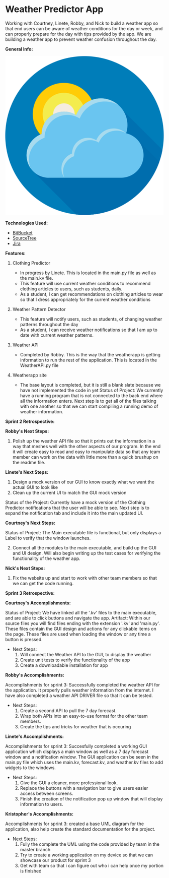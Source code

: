 # Weather Predictor App
Working with Courtney, Linete, Robby, and Nick to build a weather app so 
that end users can be aware of weather conditions for the day or week, and can properly prepare for the day with tips provided by the app. We are building a weather app to prevent weather confusion throughout the day. 

__General Info:__

 ![weather icon](https://github.com/lincherryz/weatherApp/blob/master/kv/WeatherIcon.png)


__Technologies Used:__

* [BitBucket](https://bitbucket.org/product)
* [SourceTree](https://www.sourcetreeapp.com/)
* [Jira](https://www.atlassian.com/software/jira)

__Features:__

1. Clothing Predictor
    * In progress by Linete. This is located in the main.py file as well as the main.kv file.
	* This feature will use current weather conditions to recommend clothing articles to users, such as students, daily. 
	* As a student, I can get recommendations on clothing articles to wear so that I dress appropriately for the current weather conditions 
	
2. Weather Pattern Detector 
	* This feature will notify users, such as students, of changing weather patterns throughout the day  
	* As a student, I can receive weather notifications so that I am up to date with current weather patterns.
	
2. Weather API
	* Completed by Robby. This is the way that the weatherapp is getting information to run the rest of the application. This is located in the WeatherAPI.py file
3. Weatherapp site
	* The base layout is completed,  but it is still a blank slate because we have not implemented the code in yet
Status of Project: We currently have a running program that is not connected to the back end where all the information enters. Next step is to get all of the files talking with one another so that we can start compiling a running demo of weather information.

__Sprint 2 Retrospective:__
	
__Robby's Next Steps:__

1. Polish up the weather API file so that it prints out the information in a way that meshes well with the other aspects of our program. In the end it will create easy to read and easy to manipulate data so that any team member can work on the data with little more than a quick brushup on the readme file.

__Linete's Next Steps:__

1. Design a mock version of our GUI to know exactly what we want the actual GUI to look like 
2. Clean up the current UI to match the GUI mock version 

Status of the Project: Currently have a mock version of the Clothing Predictor notifications that the user will be able to see. Next step is to expand the notification tab and include it into the main updated UI.

__Courtney's Next Steps:__

Status of Project: The Main executable file is functional, but only displays a Label to verify that the window launches.  


2. Connect all the modules to the main executable, and build up the GUI and UI design. Will also begin writing up the test cases for verifying the functionality of the weather app. 


__Nick's Next Steps:__
1. Fix the website up and start to work with other team members so that we can get the code running.


__Sprint 3 Retrospective:__

__Courtney's Accomplishments:__

Status of Project: We have linked all the '.kv' files to the main executable, and are able to click buttons and navigate the app.
Artifact: Within our source files you will find files ending with the extension '.kv' and 'main.py'. These files contain the GUI design and actions for any clickable items on the page.
		  These files are used when loading the window or any time a button is pressed.
* Next Steps:
	1. Will connect the Weather API to the GUI, to display the weather
	2. Create unit tests to verify the functionality of the app
	3. Create a downloadable installation for app

__Robby's Accomplishments:__

Accomplishments for sprint 3: Successfully completed the weather API for the application. It properly pulls weather information from the internet. I have also completed a weather API DRIVER file so that it can be tested.

* Next Steps:
	1. Create a second API to pull the 7 day forecast.
	2. Wrap both APIs into an easy-to-use format for the other team members.
	3. Create the tips and tricks for weather that is occuring
	
__Linete's Accomplishments:__

Accomplishments for sprint 3: Succesfully completed a working GUI application which displays a main window as well as a 7 day forecast window and a notification window. The GUI application can be seen in the main.py file which uses the main.kv, forecast.kv, and weather.kv files to add widgets to the windows.

* Next Steps: 
	1. Give the GUI a cleaner, more professional look. 
	2. Replace the buttons with a navigation bar to give users easier access between screens. 
	3. Finish the creation of the notification pop up window that will display information to users.
	
__Kristopher's Accomplishments:__

Accomplishments for sprint 3: created a base UML diagram for the application, also help create the standard documentation for the project.

* Next Steps:
	1. Fully the complete the UML using the code provided by team in the master branch
	2. Try to create a working application on my device so that we can showcase our product for sprint 3
	3. Get with team so that i can figure out who i can help once  my portion is finished 

